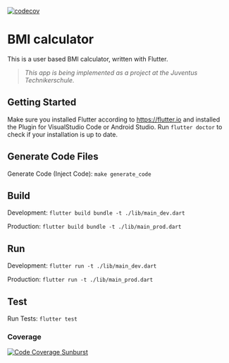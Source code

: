 [![codecov](https://codecov.io/gh/marcodkunz/bmi_calculator/branch/main/graph/badge.svg?token=9C2DVZM3V3)](https://codecov.io/gh/marcodkunz/bmi_calculator)

# BMI calculator

This is a user based BMI calculator, written with Flutter.

> _This app is being implemented as a project at the Juventus Technikerschule._

## Getting Started

Make sure you installed Flutter according to https://flutter.io and installed the Plugin for
VisualStudio Code or Android Studio. Run `flutter doctor` to check if your installation is up to
date.

## Generate Code Files

Generate Code (Inject Code): `make generate_code`

## Build

Development:
`flutter build bundle -t ./lib/main_dev.dart`

Production:
`flutter build bundle -t ./lib/main_prod.dart`

## Run

Development:
`flutter run -t ./lib/main_dev.dart`

Production:
`flutter run -t ./lib/main_prod.dart`

## Test

Run Tests:
`flutter test`

### Coverage

[![Code Coverage Sunburst](https://codecov.io/gh/marcodkunz/bmi_calculator/branch/main/graphs/sunburst.svg?token=9C2DVZM3V3)](https://codecov.io/gh/marcodkunz/bmi_calculator/branch/main/graphs/sunburst.svg?token=9C2DVZM3V3)
